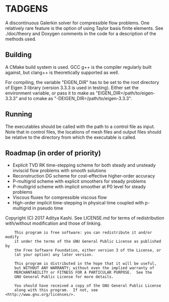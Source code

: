 TADGENS
=======

A discontinuous Galerkin solver for compressible flow problems. One relatively rare feature is the option of using Taylor basis finite elements. See ./doc/theory and Doxygen comments in the code for a description of the methods used.

Building
--------
A CMake build system is used. GCC g++ is the compiler regularly built against, but clang++ is theoretically supported as well.

For compiling, the variable "EIGEN_DIR" has to be set to the root directory of Eigen 3 library (version 3.3.3 is used in testing). Either set the environment variable, or pass it to make as "EIGEN_DIR=/path/to/eigen-3.3.3" and to cmake as "-DEIGEN_DIR=/path/to/eigen-3.3.3". 

Running
-------
The executables should be called with the path to a control file as input. Note that in control files, the locations of mesh files and output files should be relative to the directory from which the executable is called.

Roadmap (in order of priority)
------------------------------
- Explicit TVD RK time-stepping scheme for both steady and unsteady inviscid flow problems with smooth solutions
- Reconstruction DG scheme for cost-effective higher-order accuracy
- P-multigrid scheme with explicit smoothers for steady problems
- P-multigrid scheme with implicit smoother at P0 level for steady problems
- Viscous fluxes for compressible viscous flow
- High-order implicit time-stepping in physical time coupled with p-multigrid in pseudo time


Copyright (C) 2017 Aditya Kashi. See LICENSE.md for terms of redistribution with/without modification and those of linking.

        This program is free software: you can redistribute it and/or modify
        it under the terms of the GNU General Public License as published by
        the Free Software Foundation, either version 3 of the License, or
        (at your option) any later version.

        This program is distributed in the hope that it will be useful,
        but WITHOUT ANY WARRANTY; without even the implied warranty of
        MERCHANTABILITY or FITNESS FOR A PARTICULAR PURPOSE.  See the
        GNU General Public License for more details.

        You should have received a copy of the GNU General Public License
        along with this program.  If not, see <http://www.gnu.org/licenses/>.

